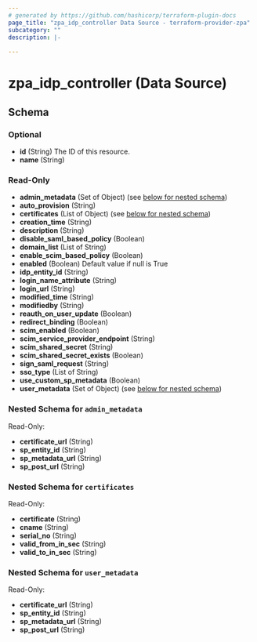 ```yaml
---
# generated by https://github.com/hashicorp/terraform-plugin-docs
page_title: "zpa_idp_controller Data Source - terraform-provider-zpa"
subcategory: ""
description: |-
  
---
```


# zpa_idp_controller (Data Source)





<!-- schema generated by tfplugindocs -->
## Schema

### Optional

- **id** (String) The ID of this resource.
- **name** (String)

### Read-Only

- **admin_metadata** (Set of Object) (see [below for nested schema](#nestedatt--admin_metadata))
- **auto_provision** (String)
- **certificates** (List of Object) (see [below for nested schema](#nestedatt--certificates))
- **creation_time** (String)
- **description** (String)
- **disable_saml_based_policy** (Boolean)
- **domain_list** (List of String)
- **enable_scim_based_policy** (Boolean)
- **enabled** (Boolean) Default value if null is True
- **idp_entity_id** (String)
- **login_name_attribute** (String)
- **login_url** (String)
- **modified_time** (String)
- **modifiedby** (String)
- **reauth_on_user_update** (Boolean)
- **redirect_binding** (Boolean)
- **scim_enabled** (Boolean)
- **scim_service_provider_endpoint** (String)
- **scim_shared_secret** (String)
- **scim_shared_secret_exists** (Boolean)
- **sign_saml_request** (String)
- **sso_type** (List of String)
- **use_custom_sp_metadata** (Boolean)
- **user_metadata** (Set of Object) (see [below for nested schema](#nestedatt--user_metadata))

<a id="nestedatt--admin_metadata"></a>
### Nested Schema for `admin_metadata`

Read-Only:

- **certificate_url** (String)
- **sp_entity_id** (String)
- **sp_metadata_url** (String)
- **sp_post_url** (String)


<a id="nestedatt--certificates"></a>
### Nested Schema for `certificates`

Read-Only:

- **certificate** (String)
- **cname** (String)
- **serial_no** (String)
- **valid_from_in_sec** (String)
- **valid_to_in_sec** (String)


<a id="nestedatt--user_metadata"></a>
### Nested Schema for `user_metadata`

Read-Only:

- **certificate_url** (String)
- **sp_entity_id** (String)
- **sp_metadata_url** (String)
- **sp_post_url** (String)


